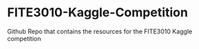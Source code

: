 # FITE3010-Kaggle-Competition
 Github Repo that contains the resources for the FITE3010 Kaggle competition
